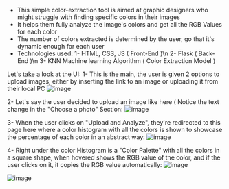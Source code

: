 - This simple color-extraction tool is aimed at graphic designers who might struggle with finding specific colors in their images
- It helps them fully analyze the image's colors and get all the RGB Values for each color
- The number of colors extracted is determined by the user, go that it's dynamic enough for each user
- Technologies used:
1- HTML, CSS, JS ( Front-End )\n
2- Flask ( Back-End )\n
3- KNN Machine learning Algorithm ( Color Extraction Model )

Let's take a look at the UI:
1- This is the main, the user is given 2 options to upload images, either by inserting the link to an image or uploading it from their local PC
![image](https://github.com/HasanAbdelhady/Color-Prediction-Tool-api/assets/84288512/ee428453-d67b-41be-b462-f2383b6730c3)

2- Let's say the user decided to upload an image like here ( Notice the text change in the "Choose a photo" Section:
![image](https://github.com/HasanAbdelhady/Color-Prediction-Tool-api/assets/84288512/6de55ac9-a619-41d9-9474-ad0ce3845a82)

3- When the user clicks on "Upload and Analyze", they're redirected to this page here where a color histogram with all the colors is shown to showcase the percentage of each color in an abstract way:
![image](https://github.com/HasanAbdelhady/Color-Prediction-Tool-api/assets/84288512/b3b24da3-557a-49bc-bbaa-4b1c35434f7d)

4- Right under the color Histogram is a "Color Palette" with all the colors in a square shape, when hovered shows the RGB value of the color, and if the user clicks on it, it copies the RGB value automatically:
![image](https://github.com/HasanAbdelhady/Color-Prediction-Tool-api/assets/84288512/9451f2ea-3d85-450e-bd3b-46a4075e595b)

![image](https://github.com/HasanAbdelhady/Color-Prediction-Tool-api/assets/84288512/759addbd-ad75-41ac-8fa2-8016410bd795)
